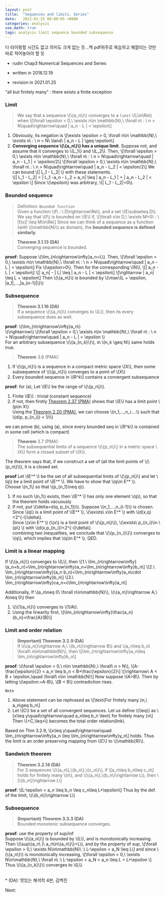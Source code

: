 ```yaml
---
layout: post
title:  "Sequences and limits, Series"
date:   2021-01-25 08:00:05 +0800
categories: analysis
use_math: true
tags: analysis limit sequence bounded subsequence
---
```


다 타이핑할 시간도 없고 의미도 크게 없는 듯...책 pdf위주로 복습하고 해깔리는 것만 따로 적어놓아야 할 듯
- rudin Chap3 Numerical Sequences and Series

- written in 2018.12.19
- revision in 2021.01.25


"all but finitely many" : there exists a finite exception

### Limit
> We say that a sequence \\(\\{a\_n\\}\\) converges to a `limit` \\(L\in\Re\\) when
\\[\forall \epsilon > 0,\\ \exists n\in \mathbb\{N\},\\ \forall n\\ : \\ n > N\quad\rightarrow\quad \| a\_n - L \| < \epsilon\\]

1. Obviously, its negation is
\\[\exists \epsilon > 0, \forall n\in \mathbb\{N\},\\ \exists n\\ : \\ n > N\\ \land\\ \| a\_n - L \| \geq \epsilon\\]
2. __Converging sequence \\(\\{a\_n\\}\\) has a unique limit__. Suppose not, and assume that it converges to \\(L\_1\\) and \\(L\_2\\). Then,
\\[\forall \epsilon > 0,\\ \exists n\in \mathbb\{N\},\\ \forall n\\ : \\ n > N\quad\rightarrow\quad \| a\_n - L\_1 \| < \epsilon/2\\]
\\[\forall \epsilon > 0,\\ \exists n\in \mathbb\{N\},\\ \forall n\\ : \\ n > N\quad\rightarrow\quad \| a\_n - L\_2 \| < \epsilon/2\\]
We can bound \\(\| L\_1 - L\_2\| \\) with these statements.  
\\[\| L\_1 - L\_2\| = \| L\_1 -a\_n - L\_2 + a\_n\| \leq \| a\_n - L\_1 \| + \| a\_n - L\_2 \| < \epsilon \\]
Since \\(\epsilon\\) was arbitrary, \\(\| L\_1 - L\_2\|=0\\).

### Bounded sequence
> Definition: `Bounded function`  
Given a function \\(f\\ : \\ D\rightarrow\Re\\), and a set \\(E\subseteq D\\). We say that \\(f\\) is bounded on \\(E\\) if,
\\[\forall x\in D,\\ \exists M>0\\ : \\ \|f(x)\| \leq M\in\Re\\]
Since we can think of a sequence as a function (with \\(\mathbb\{N\}\\) as domain), the __bounded sequence is defined similarly__.


> __Theorem 3.1.13 (DA)__  
Converging sequence is bounded.  

__proof__: Suppose \\(\lim\_\{n\rightarrow\infty\}a\_n=L\\). Then, 
\\[\forall \epsilon > 0,\\ \exists n\in \mathbb\{N\},\\ \forall n\\ : \\ n > N\quad\rightarrow\quad \| a\_n - L \| < \epsilon\\]
Fix \\(\epsilon>0\\). Then for the corresponding \\(N\\), 
\\[\| a\_n - L \| < \epsilon\\]
\\[\| a\_n\| - \| L\| \leq \| a\_n - L \| < \epsilon\\]
\\[\rightarrow \| a\_n\| \leq L + \epsilon\\]
Then \\(\\{a\_n\\}\\) is bounded by \\(\max\\{L + \epsilon, \|a\_1\|,...,\|a\_\{n-1\}\|\\}\\)

<h3 id="subseq"> Subsequence</h3>

> __Theorem 3.1.16 (DA)__  
If a sequence \\(\\{a\_n\\}\\) converges to \\(L\\), then its every subsequence does as well.

__proof__: \\(\lim\_\{n\rightarrow\infty\}a\_n\\)  
\\(\rightarrow\\) \\(\\forall \epsilon > 0,\\ \exists n\in \mathbb\{N\},\\ \forall n\\ : \\ n > N\quad\rightarrow\quad \| a\_n - L \| < \epsilon \\)  
For an arbitrary subsequence \\(\\{a\_\{n\_k\}\\}\\), in \\(n\_k \geq N\\) same holds true.

> __Theorem__ 3.6 (PMA):  
1. If \\(\\{p\_n\\}\\) is a sequence in a compact metric space \\(X\\), then some subsequence of \\(\\{p\_n\\}\\) converges to a point of \\(X\\)
2. Every bounded sequence in \\(R^k\\) contains a convergent subsequence

__proof__: for (a), Let \\(E\\) be the range of \\(\\{p\_n\\}\\).
1. Finite \\(E\\) : trivial (constant sequence)
2. If not, then firstly <a href="{{site.url}}/analysis/2021/01/24/compactness.html#heine" target="_blank">Theorem 2.37 (PMA)</a> shows that \\(E\\) has a limit point \\(p\in X\\)  
   Using the <a href="{{site.url}}/analysis/2021/01/23/open-closed-sets.html#theorems" target="_blank">Theorem 2.20 (PMA)</a>, we can choose \\(n\_1,...,n\_i....\\) such that \\(d(p, p\_{n\_i}) < 1/i\\)

we can prove (b), using (a), since every bounded seq in \\(R^k\\) is contained in some cell (which is compact) 

> __Theorem__ 3.7 (PMA):  
The subsequential limits of a sequence \\(\\{p\_n\\}\\)  in a metric space \\(X\\) form a closed subset of \\(X\\).

The theorem says that, if we construct a set of (all the limit points of \\(\\{p\_n\\}\\)), it is a closed set.

__proof__
Let \\(E^* \\) be the set of all subsequential limits of \\(\\{p\_n\\}\\) and let \\(q\\) be a limit point of \\(E^* \\). We have to show that \\(q\in E^* \\).  
Choose \\(n\_1\\) so that \\(p\_{n\_1}\neq q\\). 
1. If no such \\(n\_1\\) exists, then \\(E^* \\) has only one element \\(q\\), so that the theorem holds vacuously
2. If not, put \\(\delta=d(q, p\_{n\_1})\\). Suppose \\(n\_1,...,n\_{i-1}\\) is chosen.   
   Since \\(q\\) is a limit point of \\(E^* \\), \\(\exists\\ x\in E^* \\) with \\(d(x,q)<2^{-i}\delta\\).  
   Since \\(x\in E^* \\) (\\(x\\) is a limit point of \\(\\{p\_n\\}\\)), \\(\exists\\ p\_{n\_i}\in \\{p\\} \\) with \\(d(x,p\_{n\_i})<2^{-i}\delta\\).  
   combining two inequalities, we conclude that \\(\\{p\_{n\_i}\\}\\) converges to \\(q\\), which implies that \\(q\in E^* \\). QED.



### Limit is a linear mapping

If \\(\\{a\_n\\}\\) converges to \\(L\\), then
\\[1.\\ \lim\_\{n\rightarrow\infty\}(a\_n+b\_n)=\lim\_\{n\rightarrow\infty\}a\_n+\lim\_\{n\rightarrow\infty\}b\_n\\]
\\[2.\\ \lim\_\{n\rightarrow\infty\}(a\_n b\_n)=\lim\_\{n\rightarrow\infty\}a\_n\cdot \lim\_\{n\rightarrow\infty\}b\_n\\]
\\[3.\\ \lim\_\{n\rightarrow\infty\}ca\_n=c\lim\_\{n\rightarrow\infty\}a\_n\\]

Additionally, If \\(a\_n\neq 0\\ \forall n\in\mathbb\{N\}\\), \\(\\{a\_n\\}\rightarrow A,\\ A\neq 0\\) then
1. \\(\\{1/a\_n\\}\\) converges to \\(1/A\\).
2. Using the linearity first, 
\\[\lim\_\{n\rightarrow\infty\}\frac\{a\_n\}\{b\_n\}=\frac\{A\}\{B\}\\]


### Limit and order relation
> __(Important) Theorem 3.2.9 (DA)__  
If \\(\\{a\_n\\}\rightarrow A,\\ \\{b\_n\\}\rightarrow B\\) and \\(a\_n\leq b\_n\\ \forall\\ n\in\mathbb\{N\}\\), then
\\[\lim\_\{n\rightarrow\infty\}a\_n\leq \lim\_\{n\rightarrow\infty\}b\_n\\]

__proof__: \\(\forall \epsilon > 0,\\ n\in \mathbb\{N\},\\ \forall\\ n > N\\), 
\\[A-\frac\{\epsilon\}\{2\} < a\_n \leq b\_n < B+\frac\{\epsilon\}\{2\}\\]
\\[\rightarrow\\ A < B + \epsilon,\quad \forall\\ n\in \mathbb\{N\}\\]
Now suppose \\(A>B\\). Then by letting \\(\epsilon:=A-B\\),
\\[B < B\\]
contradiction rises.

`Note`
1. Above statement can be rephrased as
\\[\text\{For finitely many \}n,\\ a\_n\geq b\_n\\]
2. Let \\(C\\) be a set of all convergent sequences. Let us define \\(\leq\\) as
\\[x\leq y\quad\rightarrow\quad a\_n\leq b\_n \text\{ for finitely many \}n\\]
Then \\(<C,\leq>\\) becomes the total order relation(link).

Based on Thm 3.2.9,
\\[x\leq y\quad\rightarrow\quad \lim\_\{n\rightarrow\infty\}a\_n \leq \lim\_\{n\rightarrow\infty\}y\_n\\]
holds. Thus the limit is an order preserving mapping from \\(C\\) to \\(\mathbb\{R\}\\).


### Sandwich theorem
> __Theorem 3.2.14 (DA)__  
For 3 sequences \\(\\{a\_n\\},\\{b\_n\\},\\{c\_n\\}\\), if 
\\[a\_n\leq b\_n\leq c\_n\\]
holds for finitely many \\(n\\), and \\(\\{a\_n\\},\\{b\_n\\}\rightarrow L\\), then
\\[\\{b\_n\\}\rightarrow L\\]

__proof__: 
\\[L-\epsilon < a\_n \leq b\_n \leq c\_n\leq L+\epsilon\\]
Thus by the def. of the limit, \\(\\{b\_n\\}\rightarrow L\\)


### Subsequence
> __(Important) Theorem 3.3.3 (DA)__  
Bounded monotonic subsequence converges.

__proof__: use the property of sup/inf  
Suppose \\(\\{a\_n\\}\\) is bounded by \\(L\\), and is monotonically increasing.  
Then \\(\sup\\{a\_n\\ |\\ a\_n\in\\{a\_n\\}\\}=L\\), and by the property of sup,
\\[\forall \epsilon > 0,\\ \exists N\in\mathbb\{N\}\\ :\\ L-\epsilon < a\_N \leq L\\]
and since \\(\\{a\_n\\}\\) is monotonically increasing,
\\[\forall \epsilon > 0,\\ \exists N\in\mathbb\{N\},\\ \forall n\\ :\\ L-\epsilon < a\_N < a\_n \leq L < L+\epsilon \\]
Thus \\(\\{a\_\{n\_k\}\\}\\) converges to \\(L\\).

<br/>
* (DA): 맛있는 해석학 4판, 김백진

Next:  

